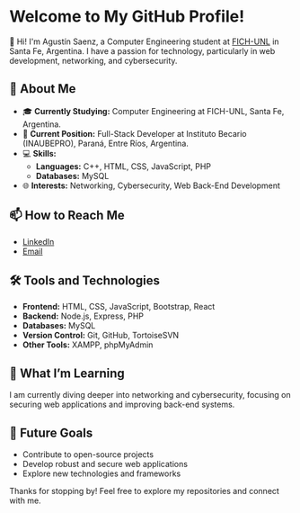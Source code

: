 # Welcome to My GitHub Profile!

👋 Hi! I'm Agustín Saenz, a Computer Engineering student at [FICH-UNL](http://fich.unl.edu.ar/) in Santa Fe, Argentina. I have a passion for technology, particularly in web development, networking, and cybersecurity.

## 🚀 About Me

- 🎓 **Currently Studying:** Computer Engineering at FICH-UNL, Santa Fe, Argentina.
- 💼 **Current Position:** Full-Stack Developer at Instituto Becario (INAUBEPRO), Paraná, Entre Ríos, Argentina.
- 💻 **Skills:** 
  - **Languages:** C++, HTML, CSS, JavaScript, PHP
  - **Databases:** MySQL
- 🌐 **Interests:** Networking, Cybersecurity, Web Back-End Development

## 📫 How to Reach Me

- [LinkedIn]([https://www.linkedin.com/in/your-profile-link](https://www.linkedin.com/in/agust%C3%ADn-saenz-188928310))
- [Email](mailto:agustinsaenzc@gmail.com)

## 🛠️ Tools and Technologies

- **Frontend:** HTML, CSS, JavaScript, Bootstrap, React
- **Backend:** Node.js, Express, PHP
- **Databases:** MySQL
- **Version Control:** Git, GitHub, TortoiseSVN
- **Other Tools:** XAMPP, phpMyAdmin

## 🌱 What I’m Learning

I am currently diving deeper into networking and cybersecurity, focusing on securing web applications and improving back-end systems.

## 🔭 Future Goals

- Contribute to open-source projects
- Develop robust and secure web applications
- Explore new technologies and frameworks

Thanks for stopping by! Feel free to explore my repositories and connect with me.
